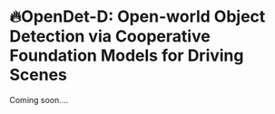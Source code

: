 # 🔥OpenDet-D: Open-world Object Detection via Cooperative Foundation Models for Driving Scenes
Coming soon....

